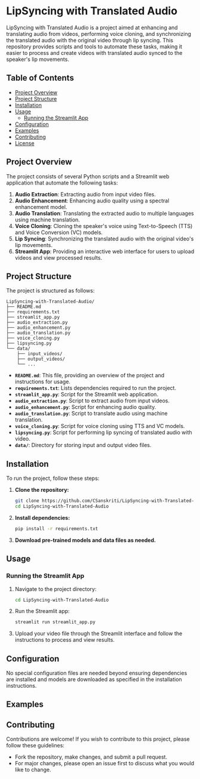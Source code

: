 # LipSyncing with Translated Audio

LipSyncing with Translated Audio is a project aimed at enhancing and translating audio from videos, performing voice cloning, and synchronizing the translated audio with the original video through lip syncing. This repository provides scripts and tools to automate these tasks, making it easier to process and create videos with translated audio synced to the speaker's lip movements.

## Table of Contents

- [Project Overview](#project-overview)
- [Project Structure](#project-structure)
- [Installation](#installation)
- [Usage](#usage)
  - [Running the Streamlit App](#running-the-streamlit-app)
- [Configuration](#configuration)
- [Examples](#examples)
- [Contributing](#contributing)
- [License](#license)

## Project Overview

The project consists of several Python scripts and a Streamlit web application that automate the following tasks:

1. **Audio Extraction**: Extracting audio from input video files.
2. **Audio Enhancement**: Enhancing audio quality using a spectral enhancement model.
3. **Audio Translation**: Translating the extracted audio to multiple languages using machine translation.
4. **Voice Cloning**: Cloning the speaker's voice using Text-to-Speech (TTS) and Voice Conversion (VC) models.
5. **Lip Syncing**: Synchronizing the translated audio with the original video's lip movements.
6. **Streamlit App**: Providing an interactive web interface for users to upload videos and view processed results.

## Project Structure

The project is structured as follows:

```
LipSyncing-with-Translated-Audio/
├── README.md
├── requirements.txt
├── streamlit_app.py
├── audio_extraction.py
├── audio_enhancement.py
├── audio_translation.py
├── voice_cloning.py
├── lipsyncing.py
└── data/
    ├── input_videos/
    ├── output_videos/
    └── ...
```

- **`README.md`**: This file, providing an overview of the project and instructions for usage.
- **`requirements.txt`**: Lists dependencies required to run the project.
- **`streamlit_app.py`**: Script for the Streamlit web application.
- **`audio_extraction.py`**: Script to extract audio from input videos.
- **`audio_enhancement.py`**: Script for enhancing audio quality.
- **`audio_translation.py`**: Script to translate audio using machine translation.
- **`voice_cloning.py`**: Script for voice cloning using TTS and VC models.
- **`lipsyncing.py`**: Script for performing lip syncing of translated audio with video.
- **`data/`**: Directory for storing input and output video files.

## Installation

To run the project, follow these steps:

1. **Clone the repository:**
   ```bash
   git clone https://github.com/CSanskriti/LipSyncing-with-Translated-Audio.git
   cd LipSyncing-with-Translated-Audio
   ```

2. **Install dependencies:**
   ```bash
   pip install -r requirements.txt
   ```

3. **Download pre-trained models and data files as needed.**

## Usage

### Running the Streamlit App

1. Navigate to the project directory:
   ```bash
   cd LipSyncing-with-Translated-Audio
   ```

2. Run the Streamlit app:
   ```bash
   streamlit run streamlit_app.py
   ```

3. Upload your video file through the Streamlit interface and follow the instructions to process and view results.

## Configuration

No special configuration files are needed beyond ensuring dependencies are installed and models are downloaded as specified in the installation instructions.

## Examples



## Contributing

Contributions are welcome! If you wish to contribute to this project, please follow these guidelines:
- Fork the repository, make changes, and submit a pull request.
- For major changes, please open an issue first to discuss what you would like to change.

